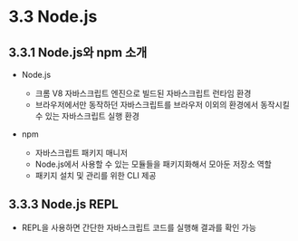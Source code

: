 # 3.3 Node.js

## 3.3.1 Node.js와 npm 소개
* Node.js
    * 크롬 V8 자바스크립트 엔진으로 빌드된 자바스크립트 런타임 환경
    * 브라우저에서만 동작하던 자바스크립트를 브라우저 이외의 환경에서 동작시킬 수 있는 자바스크립트 실행 환경

* npm
    * 자바스크립트 패키지 매니저
    * Node.js에서 사용할 수 있는 모듈들을 패키지화해서 모아둔 저장소 역할
    * 패키지 설치 및 관리를 위한 CLI 제공

## 3.3.3 Node.js REPL
* REPL을 사용하면 간단한 자바스크립트 코드를 실행해 결과를 확인 가능
